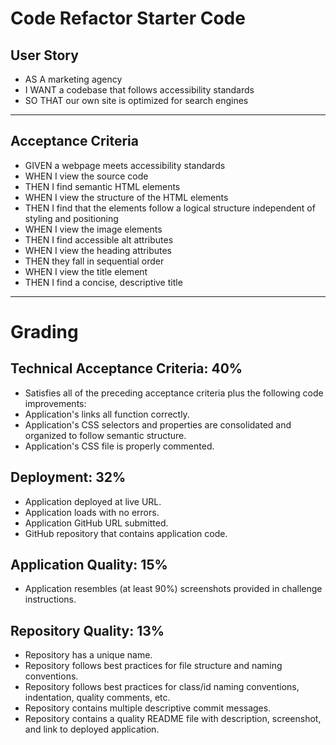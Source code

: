 # Code Refactor Starter Code

## User Story ##
* AS A marketing agency
* I WANT a codebase that follows accessibility standards
* SO THAT our own site is optimized for search engines
---
## Acceptance Criteria ##
* GIVEN a webpage meets accessibility standards
* WHEN I view the source code
* THEN I find semantic HTML elements
* WHEN I view the structure of the HTML elements
* THEN I find that the elements follow a logical structure independent of styling and positioning
* WHEN I view the image elements
* THEN I find accessible alt attributes
* WHEN I view the heading attributes
* THEN they fall in sequential order
* WHEN I view the title element
* THEN I find a concise, descriptive title
---
# Grading #

## Technical Acceptance Criteria: 40% ##
* Satisfies all of the preceding acceptance criteria plus the following code improvements:
* Application's links all function correctly.
* Application's CSS selectors and properties are consolidated and organized to follow semantic structure.
* Application's CSS file is properly commented.

## Deployment: 32% ##
* Application deployed at live URL.
* Application loads with no errors.
* Application GitHub URL submitted.
* GitHub repository that contains application code.

## Application Quality: 15% ##
* Application resembles (at least 90%) screenshots provided in challenge instructions.

## Repository Quality: 13% ##
* Repository has a unique name.
* Repository follows best practices for file structure and naming conventions.
* Repository follows best practices for class/id naming conventions, indentation, quality comments, etc.
* Repository contains multiple descriptive commit messages.
* Repository contains a quality README file with description, screenshot, and link to deployed application.